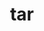 ---
title: "tar"
layout: cache
categories: [package, v0.18.1]
meta: {"versions": ["1.34"], "compilers": ["gcc@=7.3.1", "gcc@=7.5.0", "gcc@=8.4.0"], "oss": ["amzn2", "ubuntu18.04"], "platforms": ["linux"], "targets": ["aarch64", "graviton2", "x86_64", "x86_64_v3", "x86_64_v4"], "stacks": ["aws-ahug", "aws-ahug-aarch64", "aws-isc", "aws-isc-aarch64", "build_systems", "data-vis-sdk", "e4s", "radiuss", "root", "tutorial"], "num_specs": 7, "num_specs_by_stack": {"e4s": 1, "root": 7, "aws-isc": 2, "aws-ahug": 2, "aws-ahug-aarch64": 2, "aws-isc-aarch64": 2, "tutorial": 2, "data-vis-sdk": 1, "radiuss": 1, "build_systems": 1}}
spec_details: [{"hash": "msvu5ruzcip3bnbc3kadmwju5v7fduay", "compiler": "gcc@=7.5.0", "versions": ["1.34"], "os": "ubuntu18.04", "platform": "linux", "target": "x86_64", "variants": ["zip=pigz"], "stacks": ["e4s", "root"], "size": "-", "tarball": "https://binaries.spack.io/releases/v0.18.1/build_cache/linux-ubuntu18.04-x86_64/gcc-7.5.0/tar-1.34/linux-ubuntu18.04-x86_64-gcc-7.5.0-tar-1.34-msvu5ruzcip3bnbc3kadmwju5v7fduay.spack"}, {"hash": "7jckzvshz77vxkmzio4bvbwdwioxjsfn", "compiler": "gcc@=7.3.1", "versions": ["1.34"], "os": "amzn2", "platform": "linux", "target": "x86_64_v4", "variants": ["zip=pigz"], "stacks": ["aws-isc", "aws-ahug", "root"], "size": "-", "tarball": "https://binaries.spack.io/releases/v0.18.1/build_cache/linux-amzn2-x86_64_v4/gcc-7.3.1/tar-1.34/linux-amzn2-x86_64_v4-gcc-7.3.1-tar-1.34-7jckzvshz77vxkmzio4bvbwdwioxjsfn.spack"}, {"hash": "aapg5px2y5rmu6dbhimqfuya723cy452", "compiler": "gcc@=7.3.1", "versions": ["1.34"], "os": "amzn2", "platform": "linux", "target": "graviton2", "variants": ["zip=pigz"], "stacks": ["aws-ahug-aarch64", "root", "aws-isc-aarch64"], "size": "-", "tarball": "https://binaries.spack.io/releases/v0.18.1/build_cache/linux-amzn2-graviton2/gcc-7.3.1/tar-1.34/linux-amzn2-graviton2-gcc-7.3.1-tar-1.34-aapg5px2y5rmu6dbhimqfuya723cy452.spack"}, {"hash": "o4hsydqvaypx7qftnjzl74semuehp5v5", "compiler": "gcc@=7.3.1", "versions": ["1.34"], "os": "amzn2", "platform": "linux", "target": "aarch64", "variants": ["zip=pigz"], "stacks": ["aws-ahug-aarch64", "root", "aws-isc-aarch64"], "size": "-", "tarball": "https://binaries.spack.io/releases/v0.18.1/build_cache/linux-amzn2-aarch64/gcc-7.3.1/tar-1.34/linux-amzn2-aarch64-gcc-7.3.1-tar-1.34-o4hsydqvaypx7qftnjzl74semuehp5v5.spack"}, {"hash": "dnwif3cb3n7rhymb3faepek3ousvtp43", "compiler": "gcc@=7.3.1", "versions": ["1.34"], "os": "amzn2", "platform": "linux", "target": "x86_64_v3", "variants": ["zip=pigz"], "stacks": ["aws-isc", "aws-ahug", "root"], "size": "-", "tarball": "https://binaries.spack.io/releases/v0.18.1/build_cache/linux-amzn2-x86_64_v3/gcc-7.3.1/tar-1.34/linux-amzn2-x86_64_v3-gcc-7.3.1-tar-1.34-dnwif3cb3n7rhymb3faepek3ousvtp43.spack"}, {"hash": "3f62lojkrsldeu6yhdyvcucb37txnl53", "compiler": "gcc@=7.5.0", "versions": ["1.34"], "os": "ubuntu18.04", "platform": "linux", "target": "x86_64", "variants": ["zip=pigz"], "stacks": ["root", "tutorial", "data-vis-sdk", "radiuss", "build_systems"], "size": "-", "tarball": "https://binaries.spack.io/releases/v0.18.1/build_cache/linux-ubuntu18.04-x86_64/gcc-7.5.0/tar-1.34/linux-ubuntu18.04-x86_64-gcc-7.5.0-tar-1.34-3f62lojkrsldeu6yhdyvcucb37txnl53.spack"}, {"hash": "auxqppswmjuao5uj3vesdftnmoi2l7mx", "compiler": "gcc@=8.4.0", "versions": ["1.34"], "os": "ubuntu18.04", "platform": "linux", "target": "x86_64", "variants": ["zip=pigz"], "stacks": ["root", "tutorial"], "size": "-", "tarball": "https://binaries.spack.io/releases/v0.18.1/build_cache/linux-ubuntu18.04-x86_64/gcc-8.4.0/tar-1.34/linux-ubuntu18.04-x86_64-gcc-8.4.0-tar-1.34-auxqppswmjuao5uj3vesdftnmoi2l7mx.spack"}]
---